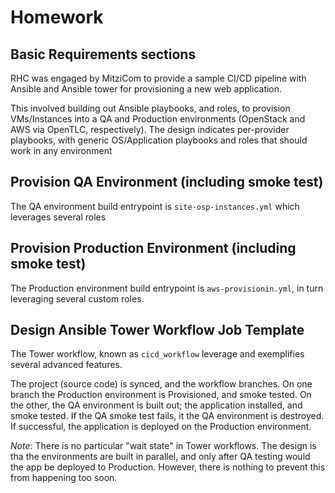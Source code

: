 # Homework

## Basic Requirements sections

RHC was engaged by MitziCom to provide a sample CI/CD pipeline with Ansible and Ansible tower
for provisioning a new web application.

This involved building out Ansible playbooks, and roles, to provision VMs/Instances into a QA and Production
environments (OpenStack and AWS via OpenTLC, respectively). The design indicates per-provider playbooks, 
with generic OS/Application playbooks and roles that should work in any environment

## Provision QA Environment (including smoke test)

The QA environment build entrypoint is `site-osp-instances.yml` which leverages several roles

## Provision Production Environment (including smoke test)

The Production environment build entrypoint is `aws-provisionin.yml`, in turn leveraging several custom roles.

## Design Ansible Tower Workflow Job Template

The Tower workflow, known as `cicd_workflow` leverage and exemplifies several advanced features.

The project (source code) is synced, and the workflow branches. On one branch the Production environment 
is Provisioned, and smoke tested. On the other, the QA environment is built out; the application installed, 
and smoke tested. If the QA smoke test fails, it the QA environment is destroyed. If successful, the 
application is deployed on the Production environment.

*Note*: There is no particular "wait state" in Tower workflows. The design is tha the environments are 
built in parallel, and only after QA testing would the app be deployed to Production. However, there
is nothing to prevent this from happening too soon.